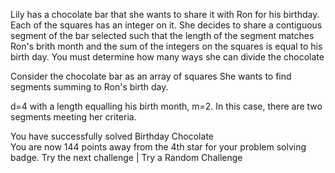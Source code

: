 Lily has a chocolate bar that she wants to share it with Ron for his birthday. Each of the squares has an integer on it.
She decides to share a contiguous segment of the bar selected such that the length of the segment matches Ron's brith month and the sum of the integers on the squares is equal to his birth day.
You must determine how many ways she can divide the chocolate

Consider the chocolate bar as an array of squares
She wants to find segments summing to Ron's birth day.

d=4 with a length equalling his birth month, m=2. In this case, there are two segments meeting her criteria.

You have successfully solved Birthday Chocolate  
You are now 144 points away from the 4th star for your problem solving badge.
Try the next challenge | Try a Random Challenge